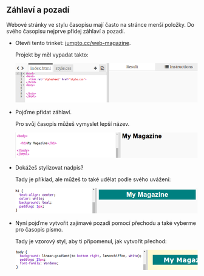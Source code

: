 ## Záhlaví a pozadí

Webové stránky ve stylu časopisu mají často na stránce menší položky. Do svého časopisu nejprve přidej záhlaví a pozadí.

+ Otevři tento trinket: <a href="http://jumpto.cc/web-magazine" target="_blank">jumpto.cc/web-magazine</a>.
    
    Projekt by měl vypadat takto:
    
    ![screenshot](images/magazine-starter.png)

+ Pojďme přidat záhlaví.
    
    Pro svůj časopis můžeš vymyslet lepší název.
    
    ![screenshot](images/magazine-heading.png)

+ Dokážeš stylizovat nadpis?
    
    Tady je příklad, ale můžeš to také udělat podle svého uvážení:
    
    ![screenshot](images/magazine-heading-style.png)

+ Nyní pojďme vytvořit zajímavé pozadí pomocí přechodu a také vyberme pro časopis písmo.
    
    Tady je vzorový styl, aby ti připomenul, jak vytvořit přechod:
    
    ![screenshot](images/magazine-background.png)
